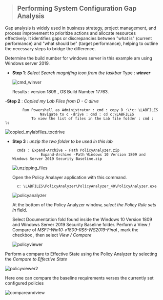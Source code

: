 > ## Performing System Configuration Gap Analysis
>
 Gap analysis is widely used in business strategy, project management, and process improvement to prioritize actions and allocate resources effectively.
 It identifies gaps or discrepancies between "what is" (current performance) and "what should be" (target performance), helping to outline the necessary steps to bridge the difference.


Determine the build number for windows server in this example am using Windows server 2019.

 - **Step 1**: *Select Search magnifing icon from the taskbar*
		  Type : ***winver***

     ![cmd_winver](https://github.com/user-attachments/assets/7d1ff376-e382-4098-a689-2bf3db79a2d3)

	
   Results : version 1809 , OS Build Number 17763.

 -**Step 2** :  *Copied my Lab Files from D - C dirve*
   
   			Run Powershell as Administrator : cmd : copy D :\*c: \LABFILES
                	Navigate to c -drive : cmd : cd c:\LABFILES
   	        	To view the list of files in the Lab file folder : cmd : ls

   ![copied_mylabfiles_tocdrive](https://github.com/user-attachments/assets/0c94e807-4038-4d51-9e64-1bc26babc908)


- **Step 3** : *unzip the two folder to be used in this lab*
  
	  	cmds : Expand-Archive - Path PolicyAnalyzer.zip
	               Expand-Archive -Path Windows 10 Version 1809 and Windows Server 2019 Security Baseline.zip


    ![unzipping_files](https://github.com/user-attachments/assets/99172f91-75e3-4e99-95b9-a4671fa5c088)


  Open the Policy Analayer application with this command.
  
  		c: \LABFILES\PolicyAnalyzer\PolicyAnalyzer_40\PolicyAnalyzer.exe
  

    ![policyanalyzer](https://github.com/user-attachments/assets/59426097-87ff-454b-86ca-367bc4925f45)

  At the bottom of the Policy Analyzer window, *select the Policy Rule sets in* field.


  Select Documentation fold found inside the Windows 10 Version 1809 and Windows Server 2019 Security Baseline folder.
  Perform a View / Compare of *MSFT-Win10-v1809-RS5-WS2019-Final* , mark the checkbox , then select *View / Compare*

   ![policyviewer](https://github.com/user-attachments/assets/b80de68b-b506-422d-93cc-b00b256259d0)

 Perform a compare to Effective State using the Policy Analyzer by selecting the *Compare to Effective State*

  ![policyviewer2](https://github.com/user-attachments/assets/ca965916-8b88-4fdf-83a3-38ff600b8e1a)

 Here one can compare the baseline requirements verses the currently set configured policies

  ![compareandview](https://github.com/user-attachments/assets/297aaa43-8bb2-4cdc-a657-7aad742cb619)

  






  

<!--stackedit_data:
eyJoaXN0b3J5IjpbLTI0MzMxMjQ0MSwtMTU3NjU4ODc0Nl19
-->